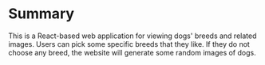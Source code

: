 # Summary
This is a React-based web application for viewing dogs' breeds and related images. Users can pick some specific breeds that they like. If they do not choose any breed, the website will generate some random images of dogs. 
